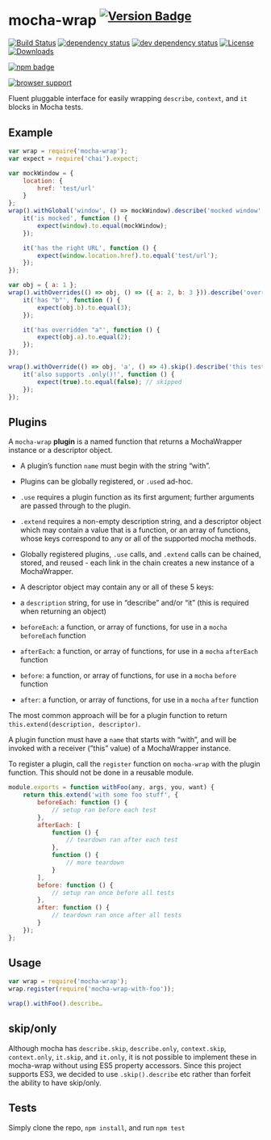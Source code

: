 # mocha-wrap <sup>[![Version Badge][2]][1]</sup>

[![Build Status][3]][4]
[![dependency status][5]][6]
[![dev dependency status][7]][8]
[![License][license-image]][license-url]
[![Downloads][downloads-image]][downloads-url]

[![npm badge][11]][1]

[![browser support][9]][10]

Fluent pluggable interface for easily wrapping `describe`, `context`, and `it` blocks in Mocha tests.

## Example

```js
var wrap = require('mocha-wrap');
var expect = require('chai').expect;

var mockWindow = {
	location: {
		href: 'test/url'
	}
};
wrap().withGlobal('window', () => mockWindow).describe('mocked window', function () {
	it('is mocked', function () {
		expect(window).to.equal(mockWindow);
	});

	it('has the right URL', function () {
		expect(window.location.href).to.equal('test/url');
	});
});

var obj = { a: 1 };
wrap().withOverrides(() => obj, () => ({ a: 2, b: 3 })).describe('overridden object keys', function () {
	it('has "b"', function () {
		expect(obj.b).to.equal(3);
	});

	it('has overridden "a"', function () {
		expect(obj.a).to.equal(2);
	});
});

wrap().withOverride(() => obj, 'a', () => 4).skip().describe('this test is skipped', function () {
	it('also supports .only()!', function () {
		expect(true).to.equal(false); // skipped
	});
});
```

## Plugins
A `mocha-wrap` **plugin** is a named function that returns a MochaWrapper instance or a descriptor object.
 - A plugin’s function `name` must begin with the string “with”.
 - Plugins can be globally registered, or `.use`d ad-hoc.
  - `.use` requires a plugin function as its first argument; further arguments are passed through to the plugin.
  - `.extend` requires a non-empty description string, and a descriptor object which may contain a value that is a function, or an array of functions, whose keys correspond to any or all of the supported mocha methods.
 - Globally registered plugins, `.use` calls, and `.extend` calls can be chained, stored, and reused - each link in the chain creates a new instance of a MochaWrapper.

 - A descriptor object may contain any or all of these 5 keys:
  - a `description` string, for use in “describe” and/or “it” (this is required when returning an object)
  - `beforeEach`: a function, or array of functions, for use in a `mocha` `beforeEach` function
  - `afterEach`: a function, or array of functions, for use in a `mocha` `afterEach` function
  - `before`: a function, or array of functions, for use in a `mocha` `before` function
  - `after`: a function, or array of functions, for use in a `mocha` `after` function

The most common approach will be for a plugin function to return `this.extend(description, descriptor)`.

A plugin function must have a `name` that starts with “with”, and will be invoked with a receiver (”this” value) of a MochaWrapper instance.

To register a plugin, call the `register` function on `mocha-wrap` with the plugin function. This should not be done in a reusable module.

```js
module.exports = function withFoo(any, args, you, want) {
	return this.extend('with some foo stuff', {
		beforeEach: function () {
			// setup ran before each test
		},
		afterEach: [
			function () {
				// teardown ran after each test
			},
			function () {
				// more teardown
			}
		],
		before: function () {
			// setup ran once before all tests
		},
		after: function () {
			// teardown ran once after all tests
		}
	});
};
```

## Usage
```js
var wrap = require('mocha-wrap');
wrap.register(require('mocha-wrap-with-foo'));

wrap().withFoo().describe…
```

## skip/only
Although mocha has `describe.skip`, `describe.only`, `context.skip`, `context.only`, `it.skip`, and `it.only`, it is not possible to implement these in mocha-wrap without using ES5 property accessors. Since this project supports ES3, we decided to use `.skip().describe` etc rather than forfeit the ability to have skip/only.

## Tests
Simply clone the repo, `npm install`, and run `npm test`

[1]: https://npmjs.org/package/mocha-wrap
[2]: http://versionbadg.es/airbnb/mocha-wrap.svg
[3]: https://travis-ci.org/airbnb/mocha-wrap.svg
[4]: https://travis-ci.org/airbnb/mocha-wrap
[5]: https://david-dm.org/airbnb/mocha-wrap.svg
[6]: https://david-dm.org/airbnb/mocha-wrap
[7]: https://david-dm.org/airbnb/mocha-wrap/dev-status.svg
[8]: https://david-dm.org/airbnb/mocha-wrap#info=devDependencies
[9]: https://ci.testling.com/airbnb/mocha-wrap.png
[10]: https://ci.testling.com/airbnb/mocha-wrap
[11]: https://nodei.co/npm/mocha-wrap.png?downloads=true&stars=true
[license-image]: http://img.shields.io/npm/l/mocha-wrap.svg
[license-url]: LICENSE
[downloads-image]: http://img.shields.io/npm/dm/mocha-wrap.svg
[downloads-url]: http://npm-stat.com/charts.html?package=mocha-wrap
